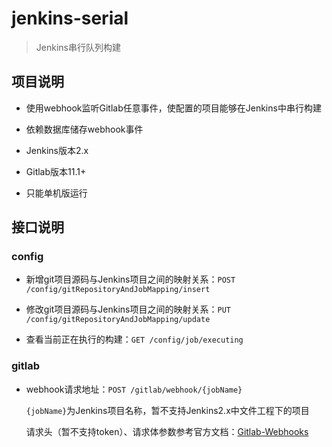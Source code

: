 # jenkins-serial
> Jenkins串行队列构建

## 项目说明

* 使用webhook监听Gitlab任意事件，使配置的项目能够在Jenkins中串行构建

* 依赖数据库储存webhook事件

* Jenkins版本2.x

* Gitlab版本11.1+

* 只能单机版运行

## 接口说明

### config

* 新增git项目源码与Jenkins项目之间的映射关系：```POST /config/gitRepositoryAndJobMapping/insert```

* 修改git项目源码与Jenkins项目之间的映射关系：```PUT /config/gitRepositoryAndJobMapping/update```

* 查看当前正在执行的构建：```GET /config/job/executing```

### gitlab

* webhook请求地址：```POST /gitlab/webhook/{jobName}```

    ```{jobName}```为Jenkins项目名称，暂不支持Jenkins2.x中文件工程下的项目
    
    请求头（暂不支持token）、请求体参数参考官方文档：[Gitlab-Webhooks](https://docs.gitlab.com/ee/user/project/integrations/webhooks.html)
